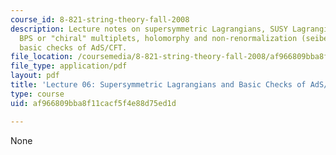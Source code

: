 ```yaml
---
course_id: 8-821-string-theory-fall-2008
description: Lecture notes on supersymmetric Lagrangians, SUSY Lagrangians, superspace,
  BPS or "chiral" multiplets, holomorphy and non-renormalization (seibergology), and
  basic checks of AdS/CFT.
file_location: /coursemedia/8-821-string-theory-fall-2008/af966809bba8f11cacf5f4e88d75ed1d_lecture06.pdf
file_type: application/pdf
layout: pdf
title: 'Lecture 06: Supersymmetric Lagrangians and Basic Checks of AdS/CFT'
type: course
uid: af966809bba8f11cacf5f4e88d75ed1d

---
```

None